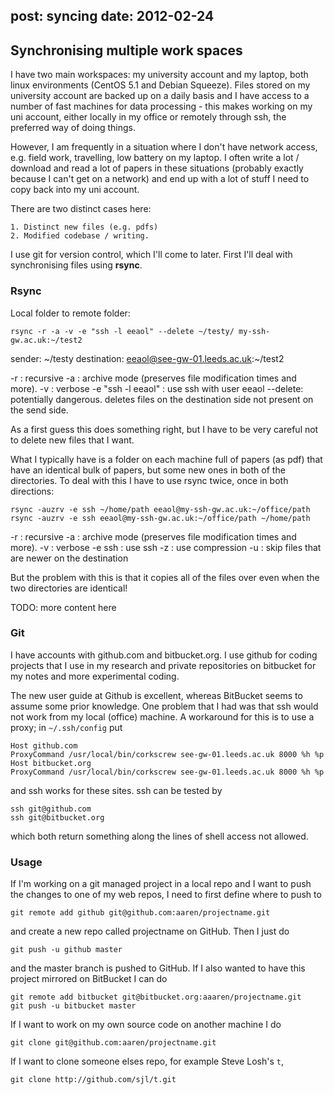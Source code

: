 
post: syncing
date: 2012-02-24
---

Synchronising multiple work spaces
----------------------------------
I have two main workspaces: my university account and my laptop, both
linux environments (CentOS 5.1 and Debian Squeeze). Files stored on my
university account are backed up on a daily basis and I have access to
a number of fast machines for data processing - this makes working on
my uni account, either locally in my office or remotely through ssh,
the preferred way of doing things.

However, I am frequently in a situation where I don't have network
access, e.g. field work, travelling, low battery on my laptop. I often
write a lot / download and read a lot of papers in these situations
(probably exactly because I can't get on a network) and end up with
a lot of stuff I need to copy back into my uni account.

There are two distinct cases here:

    1. Distinct new files (e.g. pdfs)
    2. Modified codebase / writing.

I use git for version control, which I'll come to later. First I'll
deal with synchronising files using **rsync**.

### Rsync ###

Local folder to remote folder:

    rsync -r -a -v -e "ssh -l eeaol" --delete ~/testy/ my-ssh-gw.ac.uk:~/test2

sender: ~/testy
destination: eeaol@see-gw-01.leeds.ac.uk:~/test2

-r : recursive
-a : archive mode (preserves file modification times and more).
-v : verbose
-e "ssh -l eeaol" : use ssh with user eeaol
--delete: potentially dangerous. deletes files on the destination side
          not present on the send side.

As a first guess this does something right, but I have to be very careful not
to delete new files that I want.

What I typically have is a folder on each machine full of papers
(as pdf) that have an identical bulk of papers, but some new ones in
both of the directories. To deal with this I have to use rsync twice,
once in both directions:

    rsync -auzrv -e ssh ~/home/path eeaol@my-ssh-gw.ac.uk:~/office/path
    rsync -auzrv -e ssh eeaol@my-ssh-gw.ac.uk:~/office/path ~/home/path

-r : recursive
-a : archive mode (preserves file modification times and more).
-v : verbose
-e ssh : use ssh
-z : use compression
-u : skip files that are newer on the destination 

But the problem with this is that it copies all of the files over even
when the two directories are identical!

TODO: more content here


### Git ###

I have accounts with github.com and bitbucket.org. I use github for
coding projects that I use in my research and private repositories on
bitbucket for my notes and more experimental coding.

The new user guide at Github is excellent, whereas BitBucket seems to
assume some prior knowledge. One problem that I had was that ssh would
not work from my local (office) machine. A workaround for this is to
use a proxy; in `~/.ssh/config` put

    Host github.com
    ProxyCommand /usr/local/bin/corkscrew see-gw-01.leeds.ac.uk 8000 %h %p
    Host bitbucket.org
    ProxyCommand /usr/local/bin/corkscrew see-gw-01.leeds.ac.uk 8000 %h %p

and ssh works for these sites. ssh can be tested by

    ssh git@github.com
    ssh git@bitbucket.org

which both return something along the lines of shell access not allowed.

### Usage ###

If I'm working on a git managed project in a local repo and I want to
push the changes to one of my web repos, I need to first define where
to push to
    
    git remote add github git@github.com:aaren/projectname.git

and create a new repo called projectname on GitHub. Then I just do
    
    git push -u github master

and the master branch is pushed to GitHub. If I also wanted to have
this project mirrored on BitBucket I can do

    git remote add bitbucket git@bitbucket.org:aaaren/projectname.git
    git push -u bitbucket master


If I want to work on my own source code on another machine I do

    git clone git@github.com:aaren/projectname.git

If I want to clone someone elses repo, for example Steve Losh's `t`,

    git clone http://github.com/sjl/t.git


